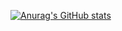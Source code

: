 [![Anurag's GitHub stats](https://github-readme-stats.vercel.app/api?username=meael)](https://github.com/anuraghazra/github-readme-stats)
